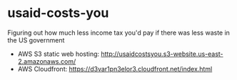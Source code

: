 # usaid-costs-you
Figuring out how much less income tax you'd pay if there was less waste in the US government

- AWS S3 static web hosting: http://usaidcostsyou.s3-website.us-east-2.amazonaws.com/
- AWS Cloudfront: https://d3var1pn3elor3.cloudfront.net/index.html
